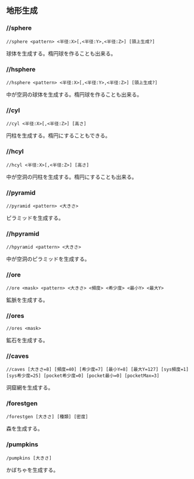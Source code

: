 ## 地形生成

### //sphere

```command
//sphere <pattern> <半径:X>[,<半径:Y>,<半径:Z>] [頭上生成?]
```

球体を生成する。楕円球を作ることも出来る。

### //hsphere

```command
//hsphere <pattern> <半径:X>[,<半径:Y>,<半径:Z>] [頭上生成?]
```

中が空洞の球体を生成する。楕円球を作ることも出来る。

### //cyl

```command
//cyl <半径:X>[,<半径:Z>] [高さ]
```

円柱を生成する。楕円にすることもできる。

### //hcyl

```command
//hcyl <半径:X>[,<半径:Z>] [高さ]
```

中が空洞の円柱を生成する。楕円にすることも出来る。

### //pyramid

```command
//pyramid <pattern> <大きさ>
```

ピラミッドを生成する。

### //hpyramid

```command
//hpyramid <pattern> <大きさ>
```

中が空洞のピラミッドを生成する。

### //ore

```command
//ore <mask> <pattern> <大きさ> <頻度> <希少度> <最小Y> <最大Y>
```

鉱脈を生成する。

### //ores

```command
//ores <mask>
```

鉱石を生成する。

### //caves

```command
//caves [大きさ=8] [頻度=40] [希少度=7] [最小Y=8] [最大Y=127] [sys頻度=1] [sys希少度=25] [pocket希少度=0] [pocket最小=0] [pocketMax=3]
```

洞窟網を生成する。

### /forestgen

```command
/forestgen [大きさ] [種類] [密度]
```

森を生成する。

### /pumpkins

```command
/pumpkins [大きさ]
```

かぼちゃを生成する。
